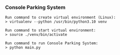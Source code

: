 ### Console Parking System

```
Run command to create virtual environment (Linux):
> virtualenv --python /usr/bin/python3.10 venv
```

```
Run command to start virtual environment:
> source ./venv/bin/activate
```

```
Run command to run Console Parking System:
> python main.py
```